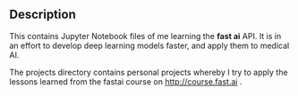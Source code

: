 ## Description

This contains Jupyter Notebook files of me learning the **fast ai** API. It is in an effort to develop deep learning models faster, and apply them to medical AI.

The projects directory contains personal projects whereby I try to apply the lessons learned from the fastai course on http://course.fast.ai .
